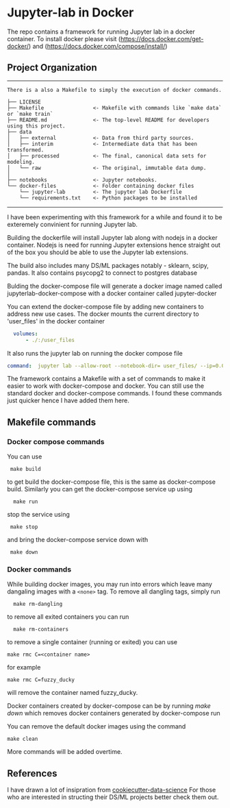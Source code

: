 # Jupyter-lab in Docker 
The repo contains a framework for running Jupyter lab in a docker container. To install docker please visit (https://docs.docker.com/get-docker/) and  (https://docs.docker.com/compose/install/)




## Project Organization
------------
```
There is a also a Makefile to simply the execution of docker commands.  

├── LICENSE
├── Makefile                <- Makefile with commands like `make data` or `make train`
├── README.md               <- The top-level README for developers using this project.
├── data
│   ├── external            <- Data from third party sources.
│   ├── interim             <- Intermediate data that has been transformed.
│   ├── processed           <- The final, canonical data sets for modeling.
│   └── raw                 <- The original, immutable data dump.
│
├── notebooks               <- Jupyter notebooks.
└── docker-files            <- Folder containing docker files 
    └── jupyter-lab         <- The jupyter lab Dockerfile 
    └── requirements.txt    <- Python packages to be installed       
```
------------


I have been experimenting with this framework for a while and found it to be exteremely convinient for running Jupyter lab.

Building the dockerfile will install Jupyter lab along with nodejs in a docker container. Nodejs is need for running Jupyter extensions hence straight out of the box you should be able to use the Jupyter lab extensions. 

The build also includes many DS/ML packages notably - sklearn, scipy, pandas. It also contains psycopg2 to connect to postgres database

Bulding the docker-compose file will generate a docker image named called jupyterlab-docker-compose with a docker container called jupyter-docker

You can extend the docker-compose file by adding new containers to address new use cases. The docker mounts the current directory to 'user_files' in the docker container

```yaml
  volumes: 
      - ./:/user_files
```
It also runs the jupyter lab on running the docker compose file 
```yaml
command:  jupyter lab --allow-root --notebook-dir= user_files/ --ip=0.0.0.0 --port=8889 --no-browser
```

The framework contains a Makefile with a set of commands to make it easier to work with docker-compose and docker. You can still use the standard docker and docker-compose commands. I found these commands just quicker hence I have added them here. 

## Makefile commands 

### Docker compose commands
 You can use 
 ```
  make build
 ```
to get build the docker-compose file, this is the same as docker-compose build. 
Similarly you can get the docker-compose service up using

```
  make run
 ```
 stop the service using 
 ```
  make stop
 ```
 and bring the docker-compose service down with 
 ```
  make down 
 ```

### Docker commands
While building docker images, you may run into errors which leave many dangaling images with a ``` <none> ``` tag. To remove all dangling tags, simply run 

```
  make rm-dangling
```
to remove all exited containers you can run 
```
  make rm-containers 
 ``` 
to remove a single container (running or exited) you can use

```
make rmc C=<container name>
```
for example 
```
make rmc C=fuzzy_ducky 
```
will remove the container named fuzzy_ducky.


Docker containers created by docker-compose can be by running *make down* which removes docker containers generated by docker-compose run

You can remove the default docker images using the command 
```
make clean
```


More commands will be added overtime. 



## References
I have drawn a lot of insipration from 
[cookiecutter-data-science](https://github.com/drivendata/cookiecutter-data-science)
For those who are interested in structing their DS/ML projects better check them out. 
